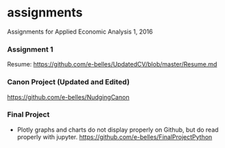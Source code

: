 # assignments
Assignments for Applied Economic Analysis 1, 2016

### Assignment 1
Resume: https://github.com/e-belles/UpdatedCV/blob/master/Resume.md

### Canon Project (Updated and Edited)
https://github.com/e-belles/NudgingCanon

### Final Project
* Plotly graphs and charts do not display properly on Github, but do read properly with jupyter.
https://github.com/e-belles/FinalProjectPython
